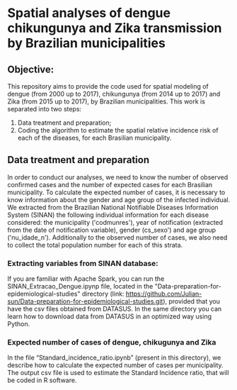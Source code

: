 # Spatial analyses of dengue chikungunya and Zika transmission by Brazilian municipalities

## Objective: 

This repository aims to provide the code used for spatial modeling of dengue (from 2000 up to 2017), chikungunya (from 2014 up to 2017) and Zika (from 2015 up to 2017), by Brazilian municipalities. This work is separated into two steps:

  1. Data treatment and preparation;
  2. Coding the algorithm to estimate the spatial relative incidence risk of each of the diseases, for each Brasilian municipality. 

## Data treatment and preparation

  In order to conduct our analyses, we need to know the number of  observed confirmed cases and the number of  expected cases for each Brasilian municipality. To calculate the expected number of cases, it is necessary to know information about the gender and age group of the infected individual.  We extracted from the Brazilian National Notifiable Diseases Information System (SINAN) the following individual information for each disease considered: the municipality ('codmunres'), year of notification (extracted from the date of notification variable), gender (cs_sexo') and age group ('nu_idade_n'). Additionally to the observed number of cases, we also need to collect the total population number for each of this strata.

### Extracting variables from SINAN database: 
  
  If you are familiar with Apache Spark, you can run the SINAN_Extracao_Dengue.ipynp file, located in the  "Data-preparation-for-epidemiological-studies" directory (link: https://github.com/Julian-sun/Data-preparation-for-epidemiological-studies.git),  provided that you have the csv files obtained from  DATASUS.  In the same directory you can learn how to download data from DATASUS in an optimized way using Python.  

### Expected number of cases of dengue, chikugunya and Zika

  In the file “Standard_incidence_ratio.ipynb” (present in this directory), we describe how to calculate the expected number of cases per municipality. The output csv file is used to estimate the Standard Incidence ratio, that will be coded in R software. 
